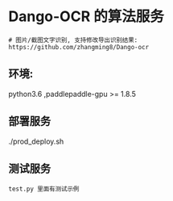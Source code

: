 
# Dango-OCR 的算法服务
    # 图片/截图文字识别, 支持修改导出识别结果:
    https://github.com/zhangming8/Dango-ocr

## 环境:
   python3.6 ,paddlepaddle-gpu >= 1.8.5
   
## 部署服务
   ./prod_deploy.sh
   
## 测试服务
    test.py 里面有测试示例
